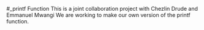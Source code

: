 #_printf Function
This is a joint collaboration project with Chezlin Drude and Emmanuel Mwangi
We are working to make our own version of the printf function.
